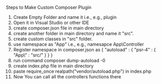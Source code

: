 Steps to Make Custom Composer Plugin

1. Create Empty Folder and name it i.e., e.g., plugin
2. Open it in Visual Studio or other IDE
3. create composer.json file in main directory
4. create another folder in main directory and name it "src".
5. create custom classes in "src" folder.
6. use namespace as "App" i.e., e.g., namesapce App\Controller
7. Register namespace in composer.json as 
    {
        "autoload" : {
            "psr-4" : {
                "App\\" : "src/"
            }
        }
    }
8. run command composer dump-autoload -0 
9. create index.php file in main directory
10. paste require_once realpath("vendor/autoload.php") in index.php
11. Now You can call all the controllers functions there